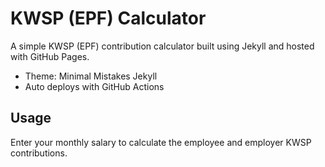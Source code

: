 # KWSP (EPF) Calculator

A simple KWSP (EPF) contribution calculator built using Jekyll and hosted with GitHub Pages.

- Theme: Minimal Mistakes Jekyll
- Auto deploys with GitHub Actions

## Usage

Enter your monthly salary to calculate the employee and employer KWSP contributions.
